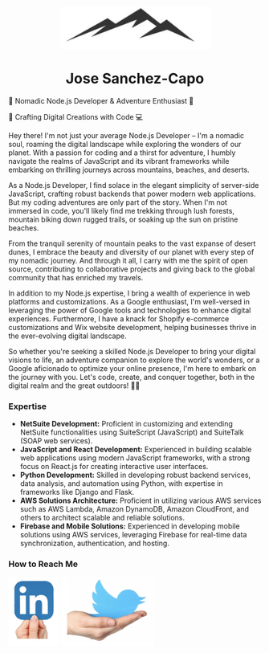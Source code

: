 <p align="center"><img width=300px src="img/dev.png"></p>
<h1 align="center">Jose Sanchez-Capo</h1>

<p>
🌟 Nomadic Node.js Developer & Adventure Enthusiast 🚀

🎨 Crafting Digital Creations with Code 💻

Hey there! I'm not just your average Node.js Developer – I'm a nomadic soul, roaming the digital landscape while exploring the wonders of our planet. With a passion for coding and a thirst for adventure, I humbly navigate the realms of JavaScript and its vibrant frameworks while embarking on thrilling journeys across mountains, beaches, and deserts.

As a Node.js Developer, I find solace in the elegant simplicity of server-side JavaScript, crafting robust backends that power modern web applications. But my coding adventures are only part of the story. When I'm not immersed in code, you'll likely find me trekking through lush forests, mountain biking down rugged trails, or soaking up the sun on pristine beaches.

From the tranquil serenity of mountain peaks to the vast expanse of desert dunes, I embrace the beauty and diversity of our planet with every step of my nomadic journey. And through it all, I carry with me the spirit of open source, contributing to collaborative projects and giving back to the global community that has enriched my travels.

In addition to my Node.js expertise, I bring a wealth of experience in web platforms and customizations. As a Google enthusiast, I'm well-versed in leveraging the power of Google tools and technologies to enhance digital experiences. Furthermore, I have a knack for Shopify e-commerce customizations and Wix website development, helping businesses thrive in the ever-evolving digital landscape.

So whether you're seeking a skilled Node.js Developer to bring your digital visions to life, an adventure companion to explore the world's wonders, or a Google aficionado to optimize your online presence, I'm here to embark on the journey with you. Let's code, create, and conquer together, both in the digital realm and the great outdoors! 🌟🚀

### Expertise
- **NetSuite Development:** Proficient in customizing and extending NetSuite functionalities using SuiteScript (JavaScript) and SuiteTalk (SOAP web services).
- **JavaScript and React Development:** Experienced in building scalable web applications using modern JavaScript frameworks, with a strong focus on React.js for creating interactive user interfaces.
- **Python Development:** Skilled in developing robust backend services, data analysis, and automation using Python, with expertise in frameworks like Django and Flask.
- **AWS Solutions Architecture:** Proficient in utilizing various AWS services such as AWS Lambda, Amazon DynamoDB, Amazon CloudFront, and others to architect scalable and reliable solutions.
- **Firebase and Mobile Solutions:** Experienced in developing mobile solutions using AWS services, leveraging Firebase for real-time data synchronization, authentication, and hosting.

### How to Reach Me
[![LinkedIn](./img/linkedIn.png)](https://www.linkedin.com/in/josesanchezcapo/)
[![Twitter](./img/twitter.png)](https://twitter.com/JSCNomadicCoder)
</p>
